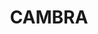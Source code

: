 ---
lastmod: '2025-04-06T06:05:20+00:00'
latitude: -32.239696
layout: suburb
longitude: 151.685456
postcode: '2420'
state: NSW
title: CAMBRA
url: /nsw/cambra/
---